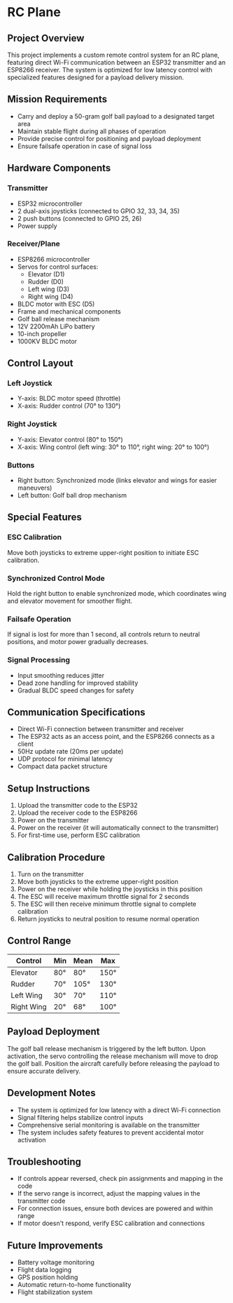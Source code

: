 # RC Plane

## Project Overview

This project implements a custom remote control system for an RC plane, featuring direct Wi-Fi communication between an ESP32 transmitter and an ESP8266 receiver. The system is optimized for low latency control with specialized features designed for a payload delivery mission.

## Mission Requirements

- Carry and deploy a 50-gram golf ball payload to a designated target area
- Maintain stable flight during all phases of operation
- Provide precise control for positioning and payload deployment
- Ensure failsafe operation in case of signal loss

## Hardware Components

### Transmitter
- ESP32 microcontroller
- 2 dual-axis joysticks (connected to GPIO 32, 33, 34, 35)
- 2 push buttons (connected to GPIO 25, 26)
- Power supply

### Receiver/Plane
- ESP8266 microcontroller
- Servos for control surfaces:
  - Elevator (D1)
  - Rudder (D0)
  - Left wing (D3)
  - Right wing (D4)
- BLDC motor with ESC (D5)
- Frame and mechanical components
- Golf ball release mechanism
- 12V 2200mAh LiPo battery
- 10-inch propeller
- 1000KV BLDC motor

## Control Layout

### Left Joystick
- Y-axis: BLDC motor speed (throttle)
- X-axis: Rudder control (70° to 130°)

### Right Joystick
- Y-axis: Elevator control (80° to 150°)
- X-axis: Wing control (left wing: 30° to 110°, right wing: 20° to 100°)

### Buttons
- Right button: Synchronized mode (links elevator and wings for easier maneuvers)
- Left button: Golf ball drop mechanism

## Special Features

### ESC Calibration
Move both joysticks to extreme upper-right position to initiate ESC calibration.

### Synchronized Control Mode
Hold the right button to enable synchronized mode, which coordinates wing and elevator movement for smoother flight.

### Failsafe Operation
If signal is lost for more than 1 second, all controls return to neutral positions, and motor power gradually decreases.

### Signal Processing
- Input smoothing reduces jitter
- Dead zone handling for improved stability
- Gradual BLDC speed changes for safety

## Communication Specifications

- Direct Wi-Fi connection between transmitter and receiver
- The ESP32 acts as an access point, and the ESP8266 connects as a client
- 50Hz update rate (20ms per update)
- UDP protocol for minimal latency
- Compact data packet structure

## Setup Instructions

1. Upload the transmitter code to the ESP32
2. Upload the receiver code to the ESP8266
3. Power on the transmitter
4. Power on the receiver (it will automatically connect to the transmitter)
5. For first-time use, perform ESC calibration

## Calibration Procedure

1. Turn on the transmitter
2. Move both joysticks to the extreme upper-right position
3. Power on the receiver while holding the joysticks in this position
4. The ESC will receive maximum throttle signal for 2 seconds
5. The ESC will then receive minimum throttle signal to complete calibration
6. Return joysticks to neutral position to resume normal operation

## Control Range

| Control | Min | Mean | Max |
|---------|-----|------|-----|
| Elevator | 80° | 80° | 150° |
| Rudder | 70° | 105° | 130° |
| Left Wing | 30° | 70° | 110° |
| Right Wing | 20° | 68° | 100° |

## Payload Deployment

The golf ball release mechanism is triggered by the left button. Upon activation, the servo controlling the release mechanism will move to drop the golf ball. Position the aircraft carefully before releasing the payload to ensure accurate delivery.

## Development Notes

- The system is optimized for low latency with a direct Wi-Fi connection
- Signal filtering helps stabilize control inputs
- Comprehensive serial monitoring is available on the transmitter
- The system includes safety features to prevent accidental motor activation

## Troubleshooting

- If controls appear reversed, check pin assignments and mapping in the code
- If the servo range is incorrect, adjust the mapping values in the transmitter code
- For connection issues, ensure both devices are powered and within range
- If motor doesn't respond, verify ESC calibration and connections

## Future Improvements

- Battery voltage monitoring
- Flight data logging
- GPS position holding
- Automatic return-to-home functionality
- Flight stabilization system
